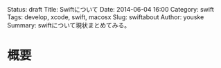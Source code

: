 Status: draft
Title: Swiftについて
Date: 2014-06-04 16:00
Category: swift
Tags: develop, xcode, swift, macosx
Slug: swiftabout
Author: youske
Summary: swiftについて現状まとめてみる。

# 概要
